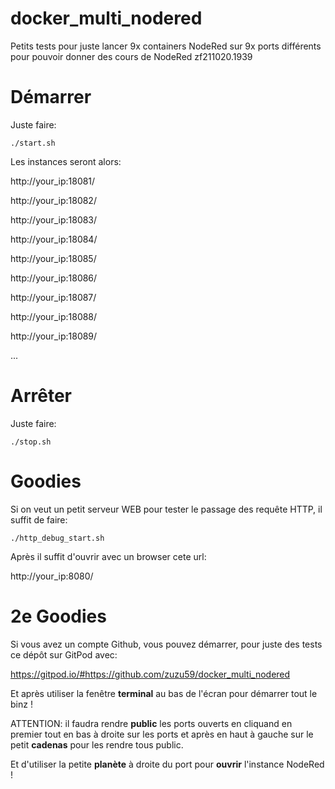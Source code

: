 # docker_multi_nodered
Petits tests pour juste lancer 9x containers NodeRed sur 9x ports différents pour pouvoir donner des cours de NodeRed
zf211020.1939

# Démarrer
Juste faire:

```
./start.sh
```

Les instances seront alors:

http://your_ip:18081/

http://your_ip:18082/

http://your_ip:18083/

http://your_ip:18084/

http://your_ip:18085/

http://your_ip:18086/

http://your_ip:18087/

http://your_ip:18088/

http://your_ip:18089/

...


# Arrêter
Juste faire:

```
./stop.sh
```

# Goodies
Si on veut un petit serveur WEB pour tester le passage des requête HTTP, il suffit de faire:

```
./http_debug_start.sh
```

Après il suffit d'ouvrir avec un browser cete url:

http://your_ip:8080/


# 2e Goodies
Si vous avez un compte Github, vous pouvez démarrer, pour juste des tests ce dépôt sur GitPod avec:

https://gitpod.io/#https://github.com/zuzu59/docker_multi_nodered

Et après utiliser la fenêtre **terminal** au bas de l'écran pour démarrer tout le binz !

ATTENTION: il faudra rendre **public** les ports ouverts en cliquand en premier tout en bas à droite sur les ports et après en haut à gauche sur le petit **cadenas** pour les rendre tous public.

Et d'utiliser la petite **planète** à droite du port pour **ouvrir** l'instance NodeRed !
